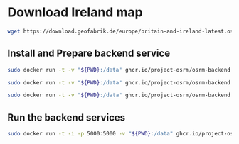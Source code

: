 
# Download Ireland map 

```bash
wget https://download.geofabrik.de/europe/britain-and-ireland-latest.osm.pbf
```

## Install and Prepare backend service

```bash
sudo docker run -t -v "${PWD}:/data" ghcr.io/project-osrm/osrm-backend osrm-extract -p /opt/car.lua /data/britain-and-ireland-latest.osm.pbf || echo "osrm-extract failed"

sudo docker run -t -v "${PWD}:/data" ghcr.io/project-osrm/osrm-backend osrm-partition /data/britain-and-ireland-latest.osrm || echo "osrm-partition failed"

sudo docker run -t -v "${PWD}:/data" ghcr.io/project-osrm/osrm-backend osrm-customize /data/britain-and-ireland-latest.osrm || echo "osrm-customize failed"
```

## Run the backend services

```bash
sudo docker run -t -i -p 5000:5000 -v "${PWD}:/data" ghcr.io/project-osrm/osrm-backend osrm-routed --algorithm mld /data/britain-and-ireland-latest.osrm
```


